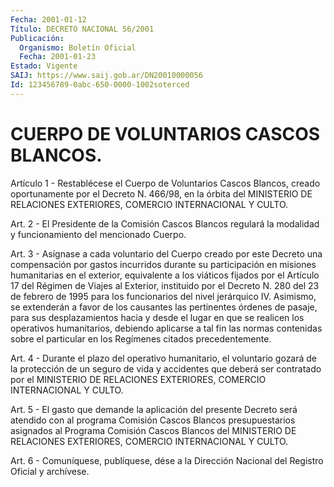 ```yaml
---
Fecha: 2001-01-12
Título: DECRETO NACIONAL 56/2001
Publicación:
  Organismo: Boletín Oficial
  Fecha: 2001-01-23
Estado: Vigente
SAIJ: https://www.saij.gob.ar/DN20010000056
Id: 123456789-0abc-650-0000-1002soterced
---
```

# CUERPO DE VOLUNTARIOS CASCOS BLANCOS.

<a id="1"></a>
Artículo 1 - Restablécese el Cuerpo de Voluntarios Cascos Blancos, creado oportunamente por el Decreto N.  466/98,  en la  órbita del MINISTERIO DE RELACIONES EXTERIORES, COMERCIO INTERNACIONAL Y CULTO.

<a id="2"></a>
Art.  2 -  El  Presidente de la Comisión Cascos Blancos regulará  la modalidad y funcionamiento del mencionado Cuerpo.

<a id="3"></a>
Art. 3 - Asígnase  a  cada  voluntario  del  Cuerpo  creado por este Decreto   una  compensación  por  gastos  incurridos  durante    su participación  en misiones humanitarias en el exterior, equivalente a los viáticos fijados  por el Artículo 17 del Régimen de Viajes al Exterior, instituido por el Decreto N. 280 del 23 de febrero de 1995 para  los  funcionarios  del  nivel  jerárquico  IV.  Asimismo,  se extenderán a favor de los  causantes  las  pertinentes  órdenes  de pasaje,  para  sus desplazamientos hacia y desde el lugar en que se realicen los operativos  humanitarios, debiendo aplicarse a tal fin las normas contenidas sobre el particular en los Regímenes citados precedentemente.

<a id="4"></a>
Art. 4 - Durante el plazo del  operativo  humanitario, el voluntario gozará  de  la  protección de un seguro de vida  y  accidentes  que deberá ser contratado  por  el MINISTERIO DE RELACIONES EXTERIORES, COMERCIO INTERNACIONAL Y CULTO.

<a id="5"></a>
Art. 5 - El gasto que demande  la  aplicación  del  presente Decreto será atendido con al programa Comisión Cascos Blancos presupuestarios asignados al Programa Comisión Cascos  Blancos  del MINISTERIO DE RELACIONES EXTERIORES, COMERCIO INTERNACIONAL Y CULTO.

<a id="6"></a>
Art. 6 -  Comuníquese, publíquese, dése a la Dirección Nacional del Registro Oficial y archívese.